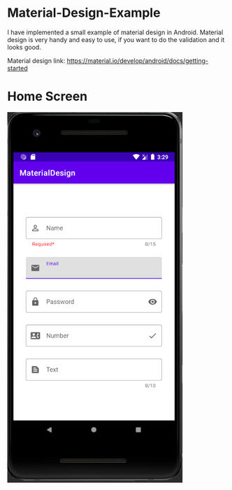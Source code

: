 # Material-Design-Example

I have implemented a small example of material design in Android. Material design is very handy and easy to use, if you want to do the validation and it looks good. 

Material design link: https://material.io/develop/android/docs/getting-started


# Home Screen
![alt text](/screenshots/home.PNG)


